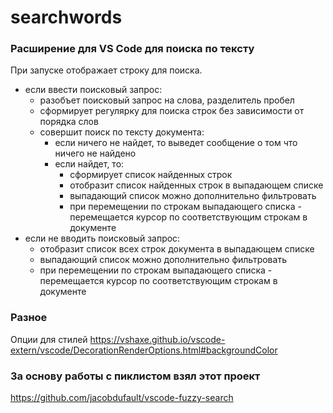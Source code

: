 # searchwords

### Расширение для VS Code для поиска по тексту

При запуске отображает строку для поиска.
* если ввести поисковый запрос:
    * разобъет поисковый запрос на слова, разделитель пробел
    * сформирует регулярку для поиска строк без зависимости от порядка слов
    * совершит поиск по тексту документа:
        * если ничего не найдет, то выведет сообщение о том что ничего не найдено
        * если найдет, то:
            * сформирует список найденных строк
            * отобразит список найденных строк в выпадающем списке
            * выпадающий список можно дополнительно фильтровать
            * при перемещении по строкам выпадающего списка - перемещается курсор по соответствующим строкам в документе
* если не вводить поисковый запрос:
    * отобразит список всех строк документа в выпадающем списке
    * выпадающий список можно дополнительно фильтровать
    * при перемещении по строкам выпадающего списка - перемещается курсор по соответствующим строкам в документе


### Разное
Опции для стилей
https://vshaxe.github.io/vscode-extern/vscode/DecorationRenderOptions.html#backgroundColor

### За основу работы с пиклистом взял этот проект
https://github.com/jacobdufault/vscode-fuzzy-search
